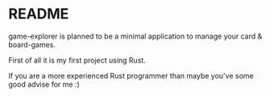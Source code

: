 # README

game-explorer is planned to be a minimal application to manage your card & board-games.

First of all it is my first project using Rust.

If you are a more experienced Rust programmer than maybe you've some good advise for me :)

